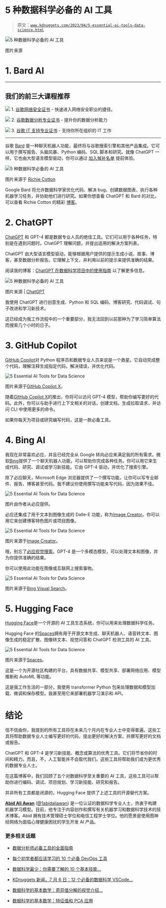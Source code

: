 # 5 种数据科学必备的 AI 工具

> 原文：[`www.kdnuggets.com/2023/04/5-essential-ai-tools-data-science.html`](https://www.kdnuggets.com/2023/04/5-essential-ai-tools-data-science.html)

![5 种数据科学必备的 AI 工具](img/5ca7a51d3bba624a3ae5dc17a3a2d409.png)

图片来源

# 1\. Bard AI

* * *

## 我们的前三大课程推荐

![](img/0244c01ba9267c002ef39d4907e0b8fb.png) 1\. [谷歌网络安全证书](https://www.kdnuggets.com/google-cybersecurity) - 快速进入网络安全职业的捷径。

![](img/e225c49c3c91745821c8c0368bf04711.png) 2\. [谷歌数据分析专业证书](https://www.kdnuggets.com/google-data-analytics) - 提升你的数据分析能力

![](img/0244c01ba9267c002ef39d4907e0b8fb.png) 3\. [谷歌 IT 支持专业证书](https://www.kdnuggets.com/google-itsupport) - 支持你所在组织的 IT 工作

* * *

谷歌 [Bard](https://bard.google.com/) 是一种聊天机器人功能，最终将与谷歌搜索引擎和其他产品集成。它可以用于撰写报告、头脑风暴、Python 编码、SQL 脚本和研究。就像 ChatGPT 一样，它也由大型语言模型驱动，你可以通过 [加入候补名单](https://bard.google.com/) 提前体验。

![5 种数据科学必备的 AI 工具](img/feb24030253b02a5c1ccc3bb02a0aa25.png)

图片来源于 [Richie Cotton](https://www.datacamp.com/blog/bard-vs-chatgpt-for-data-science)

Google Bard 将允许数据科学家优化代码、解决 bug、创建数据图表、执行各种机器学习任务，并协助他们进行研究。如果你想查看 ChatGPT 和 Bard 的对比，可以查看 Richie Cotton 的精彩 [博客](https://www.datacamp.com/blog/bard-vs-chatgpt-for-data-science)。

# 2\. ChatGPT

[ChatGPT](https://chat.openai.com/) 和 GPT-4 都是数据专业人员的绝佳工具。它们可以用于各种任务，特别是在遇到问题时。ChatGPT 理解问题，并提出适用的解决方案列表。

ChatGPT 由大型语言模型驱动，能够根据用户提供的提示生成小说、故事、博客，甚至数据分析报告。它理解上下文，并利用以前的提示来提供准确的结果。

阅读我的博客：[ChatGPT 在数据科学项目中的使用指南](https://www.datacamp.com/tutorial/chatgpt-data-science-projects) 以了解更多信息。

![5 种数据科学必备的 AI 工具](img/28e92a64e58f4b305be011fab2a391f5.png)

图片来源 | [ChatGPT](https://chat.openai.com/)

我使用 ChatGPT 进行创意生成、Python 和 SQL 编码、博客研究、代码调试、句子改进和学习新技术。

这已经成为我工作流程中的一个重要部分，我无法回到以前那种为了学习简单算法而搜索几个小时的日子。

# 3\. GitHub Copilot

[GitHub Copilot](https://github.com/features/copilot)对 Python 程序员和数据专业人员来说是一个救星。它自动完成整个代码，理解注释生成指定代码，解决错误，并优化代码。

![5 Essential AI Tools for Data Science](img/590d7eb1f24c1e3326f32a678e7b6ef5.png)

图片来源于[GitHub Copilot X](https://github.com/features/preview/copilot-x)。

随着[GitHub Copilot X](https://github.com/features/preview/copilot-x)的推出，你将可以访问 GPT-4 模型，帮助你编写更好的代码。此外，你可以与助手进行上下文相关的对话，创建文档，生成拉取请求，并访问 CLI 中使用更多的命令。

如果你每天为项目或研究编写代码，这是一款必备工具。

# 4\. Bing AI

我现在非常喜欢必应，并且已经完全从 Google 转向必应来满足我的所有需求。微软[Bing](https://www.bing.com/)提供了一个聊天机器人功能，可以帮助你完成各种任务。你可以用它来生成代码、研究、调试或学习新技能。它由 GPT-4 驱动，并优化了搜索引擎。

除了必应聊天，Microsoft Edge 浏览器提供了一个撰写功能，让你可以写专业邮件、报告、博客甚至代码。我不建议你使用撰写功能来写代码，因为效果不佳。

![5 Essential AI Tools for Data Science](img/3af062271091d66aacc6a95bb0e34faf.png)

图片由作者从必应提供。

必应还集成了用于文本到图像生成的 Dalle-E 功能，称为[Image Creator](https://www.bing.com/images/create)。你可以用它来创建博客特色图片或项目图像。

![5 Essential AI Tools for Data Science](img/25d0c41b3f682f2d7fe9a803ec965130.png)

图片来源于[Image Creator](https://www.bing.com/images/create)。

哦，别忘了[必应视觉搜索](https://www.bing.com/visualsearch)。GPT-4 是一个多模态模型，可以处理文本和图像，并为你提供准确的结果。

你可以使用此功能在图像或互联网上搜索事物。

![5 Essential AI Tools for Data Science](img/16af8ab57dc4ab34828aa9f52b8b0d34.png)

图片来源于[Bing Visual Search](https://www.bing.com/visualsearch)。

# 5\. Hugging Face

[Hugging Face](https://huggingface.co/)是一个开源的 AI 工具生态系统，你可以用来处理数据科学任务。

Hugging Face 的[Spaces](https://huggingface.co/spaces)拥有用于开源文本生成、聊天机器人、语音转文本、图像生成的稳定扩散、图像转文本、视觉问答和 ChatGPT 检测工具的 AI 工具。

![5 Essential AI Tools for Data Science](img/275746fea1b9ef252ef02fb0ae4fd901.png)

图片来源于[Spaces](https://huggingface.co/spaces)。

这是一个为开源社区构建的平台，具有数据共享、模型共享、部署网络应用、模型推断和 AutoML 等功能。

这是我工作生活的一部分，我使用 transformer Python 包来处理数据和模型加载、微调和保存模型。我甚至用它来部署机器学习演示和 API。

# 结论

信不信由你，我提到的所有工具将在未来几个月内在专业人士中变得普遍。这些工具将帮助数据专业人士编写更好的代码，提出更好的解决方案，并撰写更好的文档或报告。

ChatGPT 和 GPT-4 是学习新技能、概念或算法的优秀工具。它们将节省你的时间和精力。而且，不，人工智能并不会取代我们。这些工具将帮助我们成为更优秀的数据专业人士。

在这篇博客中，我们回顾了五个对数据科学至关重要的 AI 工具，这些工具可以帮助你进行编码、调试、项目规划、学习新技能、研究和报告。

并非所有工具都是闭源的，Hugging Face 提供了上述工具的开源替代方案。

**[Abid Ali Awan](https://www.polywork.com/kingabzpro)** ([@1abidaliawan](https://twitter.com/1abidaliawan)) 是一位认证的数据科学专业人士，热衷于构建机器学习模型。目前，他专注于内容创作和撰写有关机器学习和数据科学技术的技术博客。Abid 拥有技术管理硕士学位和电信工程学士学位。他的愿景是使用图神经网络为面临心理健康困扰的学生开发 AI 产品。

### 更多相关话题

+   [数据分析师必备工具的全面指南](https://www.kdnuggets.com/a-comprehensive-guide-to-essential-tools-for-data-analysts)

+   [每个初学者都应该学习的 10 个必备 DevOps 工具](https://www.kdnuggets.com/10-essential-devops-tools-every-beginner-should-learn)

+   [数据科学最少：你需要了解的 10 个基本技能…](https://www.kdnuggets.com/2020/10/data-science-minimum-10-essential-skills.html)

+   [KDnuggets 新闻，7 月 6 日：12 个必备的数据科学 VSCode…](https://www.kdnuggets.com/2022/n27.html)

+   [数据科学的基本数学：奇异值分解的视觉介绍…](https://www.kdnuggets.com/2022/06/essential-math-data-science-visual-introduction-singular-value-decomposition.html)

+   [数据科学的基本数学：特征值和 PCA 应用](https://www.kdnuggets.com/2022/06/essential-math-data-science-eigenvectors-application-pca.html)
